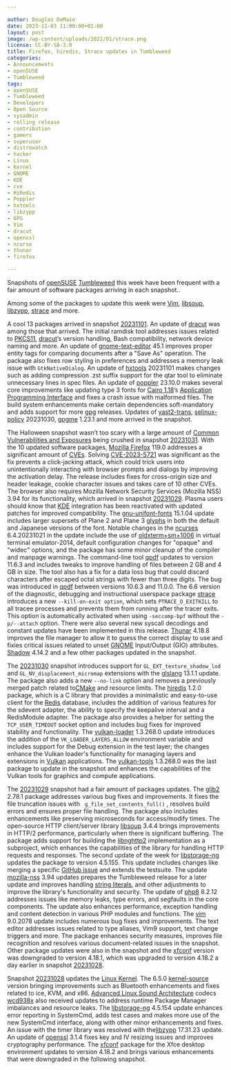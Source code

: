 ```yaml
---

author: Douglas DeMaio 
date: 2023-11-03 11:00:00+01:00
layout: post
image: /wp-content/uploads/2022/01/strace.png
license: CC-BY-SA-3.0
title: Firefox, hiredis, Strace updates in Tumbleweed
categories:
- Announcements
- openSUSE
- Tumbleweed
tags:
- openSUSE
- Tumbleweed
- Developers
- Open Source
- sysadmin
- rolling release
- contribution
- gamers
- superuser
- distrowatch
- hacker
- Linux
- Kernel
- GNOME
- KDE
- cve
- HiRedis
- Poppler
- hxtools
- libzypp
- GPG
- Vim
- dracut
- openssl
- ncurse
- thunar
- firefox

---
```


Snapshots of [openSUSE](https://get.opensuse.org/) [Tumbleweed](https://get.opensuse.org/tumbleweed/) this week have been frequent with a fair amount of software packages arriving in each snapshot.. 

Among some of the packages to update this week were [Vim](https://www.vim.org/), [libsoup](https://gitlab.gnome.org/GNOME/libsoup.git), [libzypp](https://github.com/openSUSE/libzypp), [strace](https://strace.io/) and more. 

A cool 13 packages arrived in snapshot [20231101](https://lists.opensuse.org/archives/list/factory@lists.opensuse.org/thread/K5LADT4ZKF4YEIDDHWYXELTYMI3NZ2KP/). An update of [dracut](https://dracut.wiki.kernel.org/index.php/Main_Page) was among those that arrived. The initial ramdisk tool addresses issues related to [PKCS11](https://en.wikipedia.org/wiki/PKCS_11), [dracut](https://dracut.wiki.kernel.org/index.php/Main_Page)’s version handling, Bash compatibility, network device naming and more. An update of [gnome-text-editor](https://gitlab.gnome.org/GNOME/gnome-text-editor) 45.1 improves proper entity tags for comparing documents after a "Save As" operation. The package also fixes row styling in preferences and addresses a memory leak issue with `GtkNativeDialog`. An update of [hxtools](https://inai.de/projects/hxtools/) 20231101 makes changes such as adding compression .zst suffix support for the qtar tool to eliminate unnecessary lines in spec files. An update of [poppler](https://poppler.freedesktop.org/) 23.10.0 makes several core improvements like updating type 3 fonts for [Cairo 1.18](https://www.cairographics.org/news/cairo-1.18.0/)’s [Application Programming Interface](https://en.wikipedia.org/wiki/API) and fixes a crash issue with malformed files. The build system enhancements make certain dependencies soft-mandatory and adds support for more [gpg](https://gnupg.org/) releases. Updates of [yast2-trans](https://software.opensuse.org/package/yast2-trans), [selinux-policy](https://github.com/SELinuxProject) 20231030, [gpgme](https://www.gnupg.org/related_software/gpgme/) 1.23.1 and more arrived in the snapshot.

The Halloween snapshot wasn’t too scary with a large amount of [Common Vulnerabilities and Exposures](https://en.wikipedia.org/wiki/Common_Vulnerabilities_and_Exposures) being crushed in snapshot [20231031](https://lists.opensuse.org/archives/list/factory@lists.opensuse.org/thread/RGMC5BF6IJVGWP7YN4L5AC4HFH3FJDN7/). With the 10 updated software packages, [Mozilla Firefox](https://www.mozilla.org) 119.0 addresses a significant amount of [CVEs](https://en.wikipedia.org/wiki/Common_Vulnerabilities_and_Exposures). Solving [CVE-2023-5721](https://www.suse.com/security/cve/CVE-2023-5721.html) was significant as the fix prevents a click-jacking attack, which could trick users into unintentionally interacting with browser prompts and dialogs by improving the activation delay. The release includes fixes for cross-origin size and header leakage, cookie character issues and takes care of 10 other CVEs. The browser also requires Mozilla Network Security Services (Mozilla NSS) 3.94 for its functionality, which arrived in snapshot [20231029](https://lists.opensuse.org/archives/list/factory@lists.opensuse.org/thread/M5MO4IXSWPE4WJTY6B4UUOZ6IJL52HIB/). Plasma users should know that [KDE](https://kde.org) integration has been reactivated with updated patches for improved compatibility. The [gnu-unifont-fonts](https://unifoundry.com/unifont/index.html) 15.1.04 update includes larger supersets of Plane 2 and Plane 3 [glyphs](https://en.wikipedia.org/wiki/Glyph) in both the default and Japanese versions of the font. Notable changes in the [ncurses](https://en.wikipedia.org/wiki/Ncurses) 6.4.20231021 in the update include the use of [oldxterm+sm+1006](https://github.com/ThomasDickey/old-xterm/tree/master) in virtual terminal emulator-2014, default configuration changes for "opaque" and "widec" options, and the package has some minor cleanup of the compiler and manpage warnings. The command-line tool [qpdf](https://github.com/qpdf/qpdf) updates to version 11.6.3 and includes tweaks to improve handling of files between 2 GB and 4 GB in size. The tool also has a fix for a data loss bug that could discard characters after escaped octal strings with fewer than three digits. The bug was introduced in [qpdf](https://github.com/qpdf/qpdf) between versions 10.6.3 and 11.0.0. The 6.6 version of the diagnostic, debugging and instructional userspace package [strace](https://strace.io/) introduces a new `--kill-on-exit option`, which sets `PTRACE_O_EXITKILL` to all tracee processes and prevents them from running after the tracer exits. This option is automatically activated when using `-seccomp-bpf` without the `-p/--attach` option. There were also several new syscall decodings and constant updates have been implemented in this release. [Thunar](https://en.wikipedia.org/wiki/Thunar) 4.18.8 improves the file manager to allow it to guess the correct display to use and fixies critical issues related to unset [GNOME](https://www.gnome.org/) Input/Output (GIO) attributes. [Shadow](https://github.com/shadow-maint/shadow/)  4.14.2 and a few other packages updated in the snapshot.

The [20231030](https://lists.opensuse.org/archives/list/factory@lists.opensuse.org/thread/265PZ72HKSVVTEVFJ3K7XI6Y3W33EI42/) snapshot introduces support for `GL_EXT_texture_shadow_lod` and `GL_NV_displacement_micromap` extensions with the [glslang](https://github.com/KhronosGroup/glslang) 13.1.1 update. The package also adds a new `--no-link` option and removes a previously merged patch related to[CMake](https://cmake.org/) and resource limits. The [hiredis](https://github.com/redis/hiredis) 1.2.0 package, which is a C library that provides a minimalistic and easy-to-use client for the [Redis](https://redis.io/) database, includes the addition of various features for the sdevent adapter, the ability to specify the keepalive interval and a RedisModule adapter. The package also provides a helper for setting the `TCP_USER_TIMEOUT` socket option and includes bug fixes for improved stability and functionality. The [vulkan-loader](https://github.com/KhronosGroup/Vulkan-Loader) 1.3.268.0 update introduces the addition of the `VK_LOADER_LAYERS_ALLOW` environment variable and includes support for the Debug extension in the test layer; the changes enhance the Vulkan loader's functionality for managing layers and extensions in [Vulkan](https://www.vulkan.org/) applications. The  [vulkan-tools](https://github.com/KhronosGroup/Vulkan-Tools) 1.3.268.0 was the last package to update in the snapshot and enhances the capabilities of the Vulkan tools for graphics and compute applications.

The [20231029](https://lists.opensuse.org/archives/list/factory@lists.opensuse.org/thread/M5MO4IXSWPE4WJTY6B4UUOZ6IJL52HIB/) snapshot had a fair amount of packages updates. The [glib2](https://wiki.gnome.org/Projects/GLib) 2.78.1 package addresses various bug fixes and improvements. It fixes the file truncation issues with ` g_file_set_contents_full()` , resolves build errors and ensures proper file handling. The package also includes enhancements like preserving microseconds for access/modify times. The  open-source HTTP client/server library [libsoup](https://gitlab.gnome.org/GNOME/libsoup.git) 3.4.4 brings improvements in HTTP/2 performance, particularly when there is significant buffering. The package adds support for building the [libnghttp2](https://nghttp2.org/) implementation as a subproject, which enhances the capabilities of the library for handling HTTP requests and responses. The second update of the week for [libstorage-ng](https://github.com/openSUSE/libstorage-ng) updates the package to version 4.5.155. This update includes changes like merging a specific [GitHub issue](https://github.com/openSUSE/libstorage-ng/pull/963) and extends the testsuite. The update [mozilla-nss](https://wiki.mozilla.org/NSS) 3.94 updates prepares the Tumbleweed release for a later update and improves handling [string literals](https://www.ibm.com/docs/en/zos/2.3.0?topic=literals-string), and other adjustments to improve the library's functionality and security. The update of [php8](https://www.php.net/) 8.2.12
addresses issues like memory leaks, type errors, and segfaults in the core components. The update also enhances performance, exception handling and content detection in various PHP modules and functions. The [vim](https://www.vim.org/) 9.0.2078 update includes numerous bug fixes and improvements. The text editor addresses issues related to type aliases, Vim9 support, text change triggers and more. The package enhances security measures, improves file recognition and resolves various document-related issues in the snapshot. Other package updates were also in the snapshot and the [xfconf](https://docs.xfce.org/xfce/xfconf/start) version was downgraded to version 4.18.1, which was upgraded to version 4.18.2 a day earlier in snapshot [20231028](https://lists.opensuse.org/archives/list/factory@lists.opensuse.org/thread/MWWNQU5YOCJGYUVQABFDZSRCJ2E2KCTQ/).

Snapshot [20231028](https://lists.opensuse.org/archives/list/factory@lists.opensuse.org/thread/MWWNQU5YOCJGYUVQABFDZSRCJ2E2KCTQ/) updates the [Linux Kernel](https://www.kernel.org/). The 6.5.0 [kernel-source](https://www.kernel.org/) version bringing improvements such as Bluetooth enhancements and fixes related to ice, KVM, and x86. [Advanced Linux Sound Architecture](https://en.wikipedia.org/wiki/Advanced_Linux_Sound_Architecture) codecs [wcd938x](https://www.qualcomm.com/content/dam/qcomm-martech/dm-assets/documents/qualcomm_aqstic_wcd937x_specs.pdf) also received updates to address runtime Package Manager imbalances and resource leaks. The [libstorage-ng](https://github.com/openSUSE/libstorage-ng)  4.5.154 update enhances error reporting in SystemCmd, adds test cases and makes more use of the new SystemCmd interface, along with other minor enhancements and fixes. An issue with the timer library was resolved with the[libzypp](https://github.com/openSUSE/libzypp) 17.31.23 update. An update of [openssl](https://www.openssl.org/) 3.1.4 fixes key and IV resizing issues and improves cryptography performance. The  [xfconf](https://docs.xfce.org/xfce/xfconf/start) package for the Xfce desktop environment updates to version 4.18.2 and brings various enhancements that were downgraded in the following snapshot.

<meta name="openSUSE, Tumbleweed, Developers, sysadmin, user, Open Source, rolling release, gamers, superuser, distrowatch, hacker, Linux, kernel, cve, firefox, libsoup, libzypp, strace, ncurses, thunar, vulkan, libstorage-ng, xfconf, openssl, vim, glib, hiredis, dracut, gpg, hxtools, poppler" content="HTML,CSS,XML,JavaScript">

